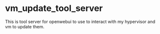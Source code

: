 # vm_update_tool_server
This is tool server for openwebui to use to interact with my hypervisor and vm to update them.

